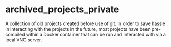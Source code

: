 # archived_projects_private
A collection of old projects created before use of git. In order to save hassle in interacting with the projects in the future, most projects have been pre-compiled within a Docker container that can be run and interacted with via a local VNC server.
